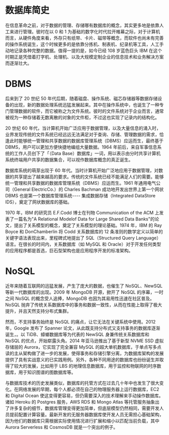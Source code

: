 # 数据库简史

在信息革命之前，对于数据的管理、存储哪有数据库的概念，其实更多地是依靠人工来进行管理。彼时在以 0 和 1 为基础的数字化时代拉开帷幕之际，对于计算机而言，从硬件角度来看，外存只有纸带、卡片、磁带等概念，而软件也尚未有完善的操作系统诞生，这个时候更多的是依靠分拣机、制表机、纪录机等工具，人工手动地记录各种完整的数据。值得一提的是，如今已经 108 岁蓝色巨头 IBM 在这个时期正是凭借着打字机、处理机、以及大规模定制企业的信息技术和业务解决方案而逐渐壮大。

# DBMS

后来到了 20 世纪 50 年代后期，随着磁盘、操作系统、磁芯存储器等数据存储设备的出现，新的数据处理系统迅猛发展起来。其中在操作系统中，也诞生了一种专门管理数据的软件，而它被称之为文件系统。彼时的文件系统对于企业而言，通常被视为一种存储着无数离散的对象的文件柜，不过这也实现了记录内的结构化。

20 世纪 60 年代，当计算机开始广泛应用于数据管理，以及大量信息的涌入时，业界发现传统的文件系统已经远远无法满足对于查询、存储、管理数据的需求，恰逢此时能够统一管理和共享数据的数据库管理系统（DBMS）应运而生，最终基于 DBMS，用户可以更加方便快捷地编组大量数据。1964 年前后，来自军事信息系统的工作人员创下了「（Data Base）数据库」一词，用以表示由分时共享计算机系统终端用户共享的数据集合，可以视作数据库概念的真正诞生。

数据库系统的萌芽出现于 60 年代。当时计算机开始广泛地应用于数据管理，对数据的共享提出了越来越高的要求。传统的文件系统已经不能满足人们的需要。能够统一管理和共享数据的数据库管理系统（DBMS）应运而生。1961 年通用电气公司（General ElectricCo.）的 Charles Bachman 成功地开发出世界上第一个网状 DBMS 也是第一个数据库管理系统---- 集成数据存储（Integrated DataStore IDS），奠定了网状数据库的基础。

1970 年，IBM 的研究员 E.F.Codd 博士在刊物 Communication of the ACM 上发表了一篇名为"A Relational Modelof Data for Large Shared Data Banks"的论文，提出了关系模型的概念，奠定了关系模型的理论基础。1974 年，IBM 的 Ray Boyce 和 DonChamberlin 将 Codd 关系数据库的 12 条准则的数学定义以简单的关键字语法表现出来，里程碑式地提出了 SQL（Structured Query Language）语言。在很长的时间内，关系数据库（如 MySQL 和 Oracle）对于开发任何类型的应用程序都是首选，巨石型架构也是应用程序开发的标准架构。

# NoSQL

近年来随着互联网的迅猛发展，产生了庞大的数据，也催生了 NoSQL、NewSQL 等新一代数据库的出现。2009 年 MongoDB 开源，掀开了 NoSQL 的序幕，一时之间 NoSQL 的概念受人追捧，MongoDB 也因为其易用性迅速在社区普及。NoSQL 抛弃了传统关系数据库中的事务和数据一致性，从而在性能上取得了极大提升，并且天然支持分布式集群。

然而，不支持事务始终是 NoSQL 的痛点，让它无法在关键系统中使用。2012 年，Google 发布了 Spanner 论文，从此既支持分布式又支持事务的数据库逐渐诞生，。以 TiDB、蟑螂数据库等为代表的 NewSQL 身兼传统关系数据库和 NoSQL 的优点，开始崭露头角。2014 年亚马逊推出了基于新型 NVME SSD 虚拟存储层的 Aurora，它实现了完全兼容 MySQL 的超大单机数据库，于单点写多点读的主从架构做了进一步的发展，使得事务和存储引擎分离，为数据库架构的发展提供了具有实战意义的已实践用例。另外，各种不同用途的数据库也纷纷诞生并取得了较大的发展，比如用于 LBS 的地理信息数据库，用于监控和物联网的时序数据库，用于知识图谱的图数据库等。

与数据库技术的历史发展类似，数据库的托管方式在过去几十年中也发生了很大变化。在网络发展的早期，每个人都必须在自己的物理服务器上运行数据库，EC2 和 Digital Ocean 使这变得更容易，但仍需要深入的技术理解来手动操作数据库。诸如 Heroku 的 Postgres 服务，AWS RDS 和 Mongo Atlas 等托管服务抽象出了许多复杂的细节，数据库管理变得更加简单，但底层模型仍然相同，需要开发人员提前配置计算容量。最新开发的无服务器数据库使开发人员无需担心基础架构，因为他们的数据库只需根据实际使用情况进行扩展和缩小以匹配当前负载，其中 Aurora Serverless 和 CosmosDB 就是一个突出的例子。
